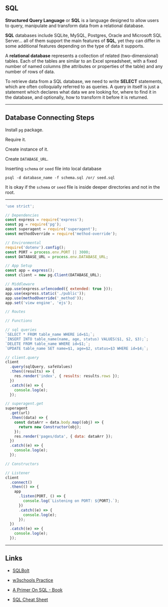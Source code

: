 ## SQL

**Structured Query Language** or **SQL** is a language designed to allow users to query, manipulate and transform data from a relational database.

**SQL** databases include SQLite, MySQL, Postgres, Oracle and Microsoft SQL Server... all of them support the main features of **SQL**, yet they can differ in some additional features depending on the type of data it supports.

A **relational database** represents a collection of related (two-dimensional) tables. Each of the tables are similar to an Excel spreadsheet, with a fixed number of named columns (the attributes or properties of the table) and any number of rows of data.

To retrieve data from a SQL database, we need to write **SELECT** statements, which are often colloquially referred to as queries. A query in itself is just a statement which declares what data we are looking for, where to find it in the database, and optionally, how to transform it before it is returned.

---

## Database Connecting Steps

Install `pg` package.

Require it.

Create instance of it.

Create `DATABASE_URL`.

Inserting `schema` or `seed` file into local database 

```
psql -d database_name -f schema.sql /or/ seed.sql
```

It is okay if the `schema` or `seed` file is inside deeper directories and not in the root.

---

```javascript
'use strict';

// Dependencies
const express = require('express');
const pg = require('pg');
const superagent = require('superagent');
const methodOverride = require('method-override');

// Environmental
require('dotenv').config();
const PORT = process.env.PORT || 3000;
const DATABASE_URL = process.env.DATABASE_URL;

// App Setup
const app = express();
const client = new pg.Client(DATABASE_URL);

// Middleware
app.use(express.urlencoded({ extended: true }));
app.use(express.static('./public'));
app.use(methodOverride('_method'));
app.set('view engine', 'ejs');

// Routes

// Functions

// sql queries
`SELECT * FROM table_name WHERE id=$1;`;
`INSERT INTO table_name(name, age, status) VALUES($1, $2, $3);`;
`DELETE FROM table_name WHERE id=$1;`;
`UPDATE table_name SET name=$1, age=$2, status=$3 WHERE id=$4;`;

// client.query
client
  .query(sqlQuery, safeValues)
  .then((results) => {
    res.render('index', { results: results.rows });
  })
  .catch((e) => {
    console.log(e);
  });

// superagent.get
superagent
  .get(url)
  .then((data) => {
    const dataArr = data.body.map((obj) => {
      return new Constructor(obj);
    });
    res.render('pages/data', { data: dataArr });
  })
  .catch((e) => {
    console.log(e);
  });

// Constructors

// Listener
client
  .connect()
  .then(() => {
    app
      .listen(PORT, () => {
        console.log(`Listening on PORT: ${PORT}.`);
      })
      .catch((e) => {
        console.log(e);
      });
  })
  .catch((e) => {
    console.log(e);
  });
```

---

## Links

- [SQLBolt](https://sqlbolt.com/)

- [w3schools Practice](https://www.w3schools.com/sql/trysql.asp?filename=trysql_select_all)

- [A Primer On SQL - Book](https://openlibra.com/en/book/a-primer-on-sql-3rd-edition)

- [SQL Cheat Sheet](http://www.cheat-sheets.org/sites/sql.su/)
